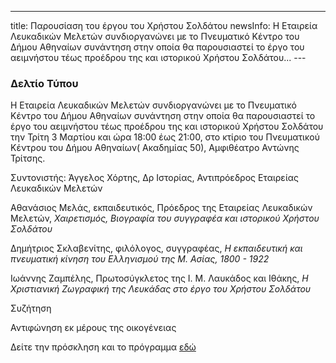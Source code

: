 ---
title: Παρουσίαση του έργου του Χρήστου Σολδάτου
newsInfo: Η Εταιρεία Λευκαδικών Μελετών συνδιοργανώνει με το Πνευματικό Κέντρο του Δήμου Αθηναίων συνάντηση στην οποία θα παρουσιαστεί το έργο του αειμνήστου τέως προέδρου της και ιστορικού Χρήστου Σολδάτου... 
--- 

### Δελτίο Τύπου

Η Εταιρεία Λευκαδικών Μελετών συνδιοργανώνει με το Πνευματικό Κέντρο του Δήμου Αθηναίων συνάντηση στην οποία θα παρουσιαστεί το έργο του αειμνήστου τέως προέδρου της και ιστορικού Χρήστου Σολδάτου την Τρίτη 3 Μαρτίου και ώρα 18:00 έως 21:00, στο κτίριο του Πνευματικού Κέντρου του Δήμου Αθηναίων( Ακαδημίας 50), Αμφιθέατρο Αντώνης Τρίτσης.

Συντονιστής: Άγγελος Χόρτης, Δρ Ιστορίας, Αντιπρόεδρος Εταιρείας Λευκαδικών Μελετών

Αθανάσιος Μελάς, εκπαιδευτικός, Πρόεδρος της Εταιρείας Λευκαδικών Μελετών, *Χαιρετισμός, Βιογραφία του συγγραφέα και ιστορικού Χρήστου Σολδάτου*

Δημήτριος Σκλαβενίτης, φιλόλογος, συγγραφέας, *Η εκπαιδευτική και πνευματική κίνηση του Ελληνισμού της Μ. Ασίας, 1800 - 1922*

Ιωάννης Ζαμπέλης, Πρωτοσύγκλετος της Ι. Μ. Λαυκάδος και Ιθάκης, *Η Χριστιανική Ζωγραφική της Λευκάδας στο έργο του Χρήστου Σολδάτου*

Συζήτηση

Αντιφώνηση εκ μέρους της οικογένειας

Δείτε την πρόσκληση και το πρόγραμμα [εδώ](/documents/prosklisi_parousiasis_ergou_soldatou.pdf)
